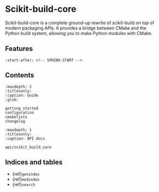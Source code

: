 # Scikit-build-core

Scikit-build-core is a complete ground-up rewrite of scikit-build on top of
modern packaging APIs. It provides a bridge between CMake and the Python build
system, allowing you to make Python modules with CMake.

## Features

```{include} ../README.md
:start-after: <!-- SPHINX-START -->
```

## Contents

```{toctree}
:maxdepth: 2
:titlesonly:
:caption: Guide
:glob:

getting_started
configuration
cmakelists
changelog
```

```{toctree}
:maxdepth: 1
:titlesonly:
:caption: API docs

api/scikit_build_core
```

## Indices and tables

- {ref}`genindex`
- {ref}`modindex`
- {ref}`search`
